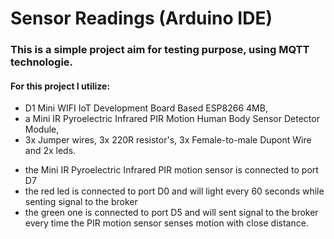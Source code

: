 # Sensor Readings (Arduino IDE)

### This is a simple project aim for testing purpose, using MQTT technologie.

#### For this project I utilize:
* D1 Mini WIFI IoT Development Board Based ESP8266 4MB, 
* a Mini IR Pyroelectric Infrared PIR Motion Human Body Sensor Detector Module, 
* 3x Jumper wires, 3x 220R resistor's, 3x Female-to-male Dupont Wire and 2x leds.
 
- the Mini IR Pyroelectric Infrared PIR motion sensor is connected to port D7
- the red led is connected to port D0 and will light every 60 seconds while senting signal to the broker
- the green one is connected to port D5 and will sent signal to the broker every time the PIR motion sensor senses motion with close distance.
